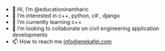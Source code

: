- 👋 Hi, I’m @educationinamharic
- 👀 I’m interested in c++, python, c# , django
- 🌱 I’m currently learning c++
- 💞️ I’m looking to collaborate on civil engineering application developments
- 📫 How to reach me info@enekafel.com

<!---
educationinamharic/educationinamharic is a ✨ special ✨ repository because its `README.md` (this file) appears on your GitHub profile.
You can click the Preview link to take a look at your changes.
--->
